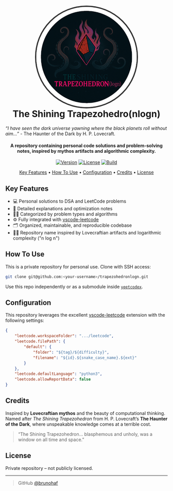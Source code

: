 <h1 align="center">
  <br>
  <div style="width:312px; height:312px; border-radius:50%; overflow:hidden; border:4px solid #333; margin: 0 auto; display:flex; align-items:center; justify-content:center;">
      <img src="./src/resources/trapezohedronlogn.png" alt="" style="width:100%; height:100%; object-fit:cover;">
  </div>
  The Shining Trapezohedro(nlogn)
  <br>
</h1>
<a align="center"><em>“I have seen the dark universe yawning where the black planets roll without aim...”</em> - The Haunter of the Dark by H. P. Lovecraft.<a>


<h4 align="center">A repository containing personal code solutions and problem-solving notes, inspired by mythos artifacts and algorithmic complexity.</h4>
<p align="center">
  <a href="#"><img src="https://img.shields.io/badge/version-1.0.0-blue.svg" alt="Version"></a>
  <a href="#"><img src="https://img.shields.io/badge/license-Private-red.svg" alt="License"></a>
  <a href="#"><img src="https://img.shields.io/badge/build-passing-brightgreen.svg" alt="Build"></a>
</p>

<p align="center">
  <a href="#key-features">Key Features</a> •
  <a href="#how-to-use">How To Use</a> •
  <a href="#configuration">Configuration</a> •
  <a href="#credits">Credits</a> •
  <a href="#license">License</a>
</p>

## Key Features

* 💻 Personal solutions to DSA and LeetCode problems  
* 🧠 Detailed explanations and optimization notes  
* 🕵️‍♂️ Categorized by problem types and algorithms  
* ⚙️ Fully integrated with [vscode-leetcode](https://github.com/LeetCode-OpenSource/vscode-leetcode)  
* 🗂️ Organized, maintainable, and reproducible codebase  
* 🧙‍♂️ Repository name inspired by Lovecraftian artifacts and logarithmic complexity ("n log n")

## How To Use

This is a private repository for personal use. Clone with SSH access:

```bash
git clone git@github.com:<your-username>/trapezohedronlogn.git
````

Use this repo independently or as a submodule inside [`yeetcodex`](https://github.com/<your-username>/yeetcodex).

## Configuration

This repository leverages the excellent [vscode-leetcode](https://github.com/LeetCode-OpenSource/vscode-leetcode) extension with the following settings:

```json
{
    "leetcode.workspaceFolder": ".../leetcode",
    "leetcode.filePath": {
        "default": {
            "folder": "${tag}/${difficulty}",
            "filename": "${id}.${snake_case_name}.${ext}"
        }
    },
    "leetcode.defaultLanguage": "python3",
    "leetcode.allowReportData": false
}
```

## Credits

Inspired by **Lovecraftian mythos** and the beauty of computational thinking.
Named after *The Shining Trapezohedron* from H. P. Lovecraft’s **The Haunter of the Dark**, where unspeakable knowledge comes at a terrible cost.

> “The Shining Trapezohedron... blasphemous and unholy, was a window on all time and space.”

## License

Private repository – not publicly licensed.

---

> GitHub [@brunohaf](https://github.com/brunohaf)

